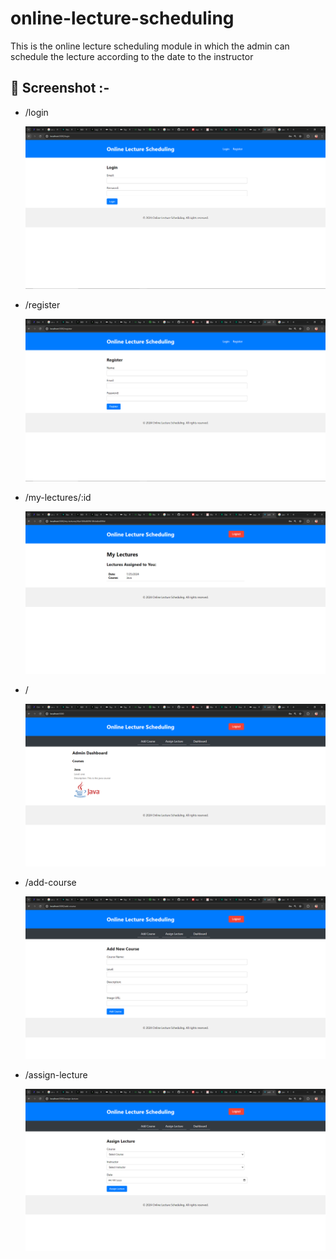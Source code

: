 # online-lecture-scheduling

This is the online lecture scheduling module in which the admin can schedule the lecture according to the date to the instructor

## 📸 Screenshot :-

- /login

  ![/login](/screenshots/login.PNG)

- /register

  ![/register](/screenshots/register.PNG)

- /my-lectures/:id

  ![/my-lectures/:id](/screenshots/mylectures.PNG)

- /

  ![/](/screenshots/adminDashboard.PNG)

- /add-course

  ![/add-course](/screenshots/addNewCourse.PNG)

- /assign-lecture

  ![/assign-lecture](/screenshots/assignLecture.PNG)
